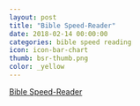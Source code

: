 ```yaml
---
layout: post
title: "Bible Speed-Reader"
date: 2018-02-14 00:00:00
categories: bible speed reading
icon: icon-bar-chart
thumb: bsr-thumb.png
color: _yellow 
---
```

[Bible Speed-Reader](speed-bible.appspot.com)
